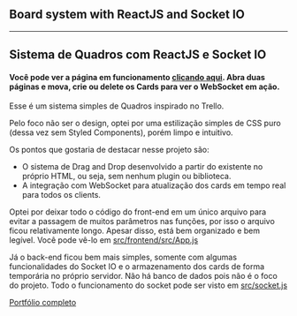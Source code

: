 ## Board system with ReactJS and Socket IO
---
## Sistema de Quadros com ReactJS e Socket IO

#### Você pode ver a página em funcionamento [clicando aqui](https://leonardosantos.herokuapp.com/socketboard). Abra duas páginas e mova, crie ou delete os Cards para ver o WebSocket em ação.

Esse é um sistema simples de Quadros inspirado no Trello.

Pelo foco não ser o design, optei por uma estilização simples de CSS puro (dessa vez sem Styled Components), porém limpo e intuitivo.

Os pontos que gostaria de destacar nesse projeto são:
- O sistema de Drag and Drop desenvolvido a partir do existente no próprio HTML, ou seja, sem nenhum plugin ou biblioteca.
- A integração com WebSocket para atualização dos cards em tempo real para todos os clients.

Optei por deixar todo o código do front-end em um único arquivo para evitar a passagem de muitos parâmetros nas funções, por isso o arquivo ficou relativamente longo. Apesar disso, está bem organizado e bem legível. Você pode vê-lo em [src/frontend/src/App.js](https://github.com/syllomex/websocket-board/blob/master/src/frontend/src/App.js)

Já o back-end ficou bem mais simples, somente com algumas funcionalidades do Socket IO e o armazenamento dos cards de forma temporária no próprio servidor. Não há banco de dados pois não é o foco do projeto. Todo o funcionamento do socket pode ser visto em [src/socket.js](https://github.com/syllomex/websocket-board/blob/master/src/socket.js)

[Portfólio completo](https://leonardosantos.herokuapp.com)
